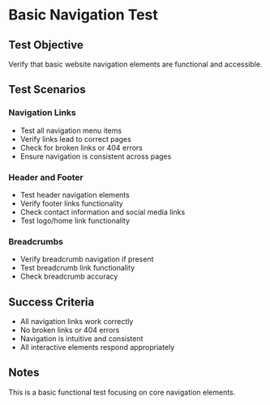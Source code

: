 # Basic Navigation Test

## Test Objective
Verify that basic website navigation elements are functional and accessible.

## Test Scenarios

### Navigation Links
- Test all navigation menu items
- Verify links lead to correct pages
- Check for broken links or 404 errors
- Ensure navigation is consistent across pages

### Header and Footer
- Test header navigation elements
- Verify footer links functionality
- Check contact information and social media links
- Test logo/home link functionality

### Breadcrumbs
- Verify breadcrumb navigation if present
- Test breadcrumb link functionality
- Check breadcrumb accuracy

## Success Criteria
- All navigation links work correctly
- No broken links or 404 errors
- Navigation is intuitive and consistent
- All interactive elements respond appropriately

## Notes
This is a basic functional test focusing on core navigation elements.
